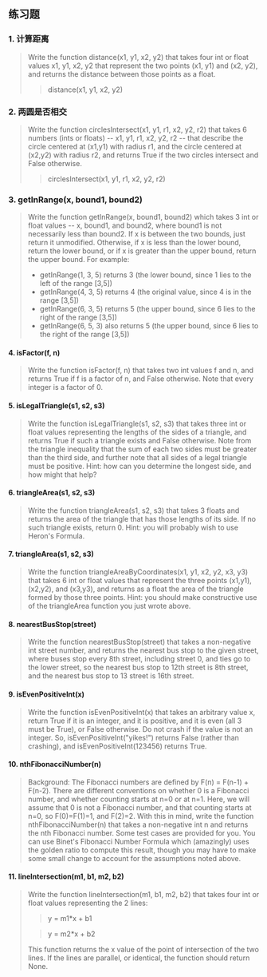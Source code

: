 ## 练习题

### 1. 计算距离
> Write the function distance(x1, y1, x2, y2) that takes four int or float values x1, y1, x2, y2 that represent the two points (x1, y1) and (x2, y2), and returns the distance between those points as a float.
>> distance(x1, y1, x2, y2)



### 2. 两圆是否相交
>Write the function circlesIntersect(x1, y1, r1, x2, y2, r2) that takes 6 numbers (ints or floats) -- x1, y1, r1, x2, y2, r2 -- that describe the circle centered at (x1,y1) with radius r1, and the circle centered at (x2,y2) with radius r2, and returns True if the two circles intersect and False otherwise.
>> circlesIntersect(x1, y1, r1, x2, y2, r2)  


### 3. getInRange(x, bound1, bound2)  
> Write the function getInRange(x, bound1, bound2) which takes 3 int or float values -- x, bound1, and bound2, where bound1 is not necessarily less than bound2. If x is between the two bounds, just return it unmodified. Otherwise, if x is less than the lower bound, return the lower bound, or if x is greater than the upper bound, return the upper bound. For example:
> - getInRange(1, 3, 5) returns 3 (the lower bound, since 1 lies to the left of the range [3,5])
> - getInRange(4, 3, 5) returns 4 (the original value, since 4 is in the range [3,5])
> - getInRange(6, 3, 5) returns 5 (the upper bound, since 6 lies to the right of the range [3,5])
> - getInRange(6, 5, 3) also returns 5 (the upper bound, since 6 lies to the right of the range [3,5])

#### 4. isFactor(f, n)
> Write the function isFactor(f, n) that takes two int values f and n, and returns True if f is a factor of n, and False otherwise. Note that every integer is a factor of 0.


#### 5. isLegalTriangle(s1, s2, s3)
> Write the function isLegalTriangle(s1, s2, s3) that takes three int or float values representing the lengths of the sides of a triangle, and returns True if such a triangle exists and False otherwise. Note from the triangle inequality that the sum of each two sides must be greater than the third side, and further note that all sides of a legal triangle must be positive. Hint: how can you determine the longest side, and how might that help?

#### 6. triangleArea(s1, s2, s3)
> Write the function triangleArea(s1, s2, s3) that takes 3 floats and returns the area of the triangle that has those lengths of its side. If no such triangle exists, return 0. Hint: you will probably wish to use Heron's Formula.

#### 7. triangleArea(s1, s2, s3)
> Write the function triangleAreaByCoordinates(x1, y1, x2, y2, x3, y3) that takes 6 int or float values that represent the three points (x1,y1), (x2,y2), and (x3,y3), and returns as a float the area of the triangle formed by those three points. Hint: you should make constructive use of the triangleArea function you just wrote above.


#### 8. nearestBusStop(street)
> Write the function nearestBusStop(street) that takes a non-negative int street number, and returns the nearest bus stop to the given street, where buses stop every 8th street, including street 0, and ties go to the lower street, so the nearest bus stop to 12th street is 8th street, and the nearest bus stop to 13 street is 16th street.

#### 9. isEvenPositiveInt(x)
> Write the function isEvenPositiveInt(x) that takes an arbitrary value x, return True if it is an integer, and it is positive, and it is even (all 3 must be True), or False otherwise. Do not crash if the value is not an integer. So, isEvenPositiveInt("yikes!") returns False (rather than crashing), and isEvenPositiveInt(123456) returns True.


#### 10. nthFibonacciNumber(n)
> Background: The Fibonacci numbers are defined by F(n) = F(n-1) + F(n-2). There are different conventions on whether 0 is a Fibonacci number, and whether counting starts at n=0 or at n=1. Here, we will assume that 0 is not a Fibonacci number, and that counting starts at n=0, so F(0)=F(1)=1, and F(2)=2. With this in mind, write the function nthFibonacciNumber(n) that takes a non-negative int n and returns the nth Fibonacci number. Some test cases are provided for you. You can use Binet's Fibonacci Number Formula which (amazingly) uses the golden ratio to compute this result, though you may have to make some small change to account for the assumptions noted above.

#### 11. lineIntersection(m1, b1, m2, b2)
> Write the function lineIntersection(m1, b1, m2, b2) that takes four int or float values representing the 2 lines:
>>    y = m1*x + b1
>
>>    y = m2*x + b2
>
>This function returns the x value of the point of intersection of the two lines. If the lines are parallel, or identical, the function should return None.
